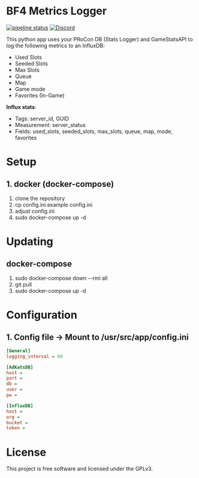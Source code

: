 # BF4 Metrics Logger

[![pipeline status](https://gitlab.com/e4gl/bf4metricslogger/badges/main/pipeline.svg)](https://gitlab.com/e4gl/bf4metricslogger/-/commits/main)
[![Discord](https://img.shields.io/discord/388757799875903489.svg?colorB=7289DA&label=Discord&logo=Discord&logoColor=7289DA&style=flat-square)](https://discord.e4gl.com/)
<!-- [![Docker Pulls](https://img.shields.io/docker/pulls/hedius/bf4metricsloggger.svg?style=flat-square)](https://hub.docker.com/r/hedius/bf4metricslogger/) -->

This python app uses your PRoCon DB (Stats Logger) and GameStatsAPI to log the following metrics to an InfluxDB:
* Used Slots
* Seeded Slots
* Max Slots
* Queue
* Map
* Game mode
* Favorites (In-Game)

**Influx stats**:
 * Tags: server_id, GUID
 * Measurement: server_status
 * Fields: used_slots, seeded_slots, max_slots, queue, map, mode, favorites

# Setup
## 1. docker (docker-compose)
 1. clone the repository
 2. cp config.ini.example config.ini
 3. adjust config.ini
 4. sudo docker-compose up -d
 
# Updating
## docker-compose
1. sudo docker-compose down --rmi all
2. git pull
3. sudo docker-compose up -d

# Configuration
## 1. Config file -> Mount to /usr/src/app/config.ini
```ini
[General]
logging_interval = 60

[AdKatsDB]
host =
port =
db =
user =
pw =

[InfluxDB]
host =
org =
bucket =
token =
```
    
# License
This project is free software and licensed under the GPLv3.
